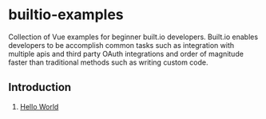 # builtio-examples

Collection of Vue examples for beginner built.io developers. Built.io enables developers to be accomplish common tasks such as integration with multiple apis and third party OAuth integrations and order of magnitude faster than traditional methods such as writing custom code.  

## Introduction

1. [Hello World](https://github.com/softwareag/hellowebhook/tree/master/hellowebhook)